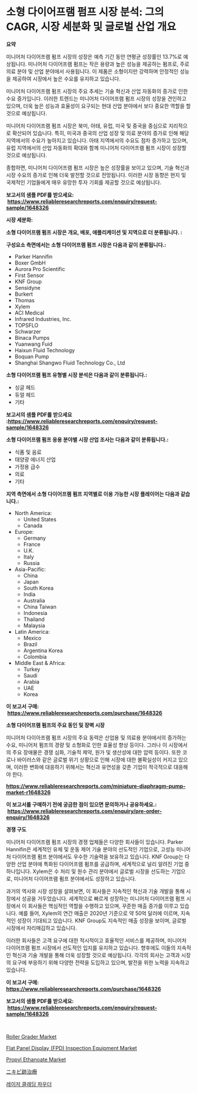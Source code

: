 <p><h1>소형 다이어프램 펌프 시장 분석: 그의 CAGR, 시장 세분화 및 글로벌 산업 개요</h1></p><p><strong>요약</strong></p>
<p><p>미니어처 다이어프램 펌프 시장의 성장은 예측 기간 동안 연평균 성장률인 13.7%로 예상됩니다. 미니어처 다이어프램 펌프는 작은 용량과 높은 성능을 제공하는 펌프로, 주로 의료 분야 및 산업 분야에서 사용됩니다. 이 제품은 소형이지만 강력하며 안정적인 성능을 제공하여 시장에서 높은 수요를 유지하고 있습니다.</p><p>미니어처 다이어프램 펌프 시장의 주요 추세는 기술 혁신과 산업 자동화의 증가로 인한 수요 증가입니다. 이러한 트렌드는 미니어처 다이어프램 펌프 시장의 성장을 견인하고 있으며, 더욱 높은 성능과 효율성이 요구되는 현대 산업 분야에서 보다 중요한 역할을 할 것으로 예상됩니다.</p><p>미니어처 다이어프램 펌프 시장은 북미, 아태, 유럽, 미국 및 중국을 중심으로 지리적으로 확산되어 있습니다. 특히, 미국과 중국의 산업 성장 및 의료 분야의 증가로 인해 해당 지역에서의 수요가 높아지고 있습니다. 아태 지역에서의 수요도 점차 증가하고 있으며, 유럽 지역에서의 산업 자동화의 확대와 함께 미니어처 다이어프램 펌프 시장이 성장할 것으로 예상됩니다.</p><p>종합하면, 미니어처 다이어프램 펌프 시장은 높은 성장률을 보이고 있으며, 기술 혁신과 시장 수요의 증가로 인해 더욱 발전할 것으로 전망됩니다. 이러한 시장 동향은 현지 및 국제적인 기업들에게 매우 유망한 투자 기회를 제공할 것으로 예상됩니다.</p></p>
<p><strong>보고서의 샘플 PDF를 받으세요: &nbsp;<a href="https://www.reliableresearchreports.com/enquiry/request-sample/1648326">https://www.reliableresearchreports.com/enquiry/request-sample/1648326</a></strong></p>
<p><strong>시장 세분화:</strong></p>
<p><strong> 소형 다이어프램 펌프 시장은 개요, 배포, 애플리케이션 및 지역으로 더 분류됩니다. :</strong></p>
<p><strong>구성요소 측면에서는 소형 다이어프램 펌프 시장은 다음과 같이 분류됩니다.:</strong></p>
<p><ul><li>Parker Hannifin</li><li>Boxer GmbH</li><li>Aurora Pro Scientific</li><li>First Sensor</li><li>KNF Group</li><li>Sensidyne</li><li>Burkert</li><li>Thomas</li><li>Xylem</li><li>ACI Medical</li><li>Infrared Industries, Inc.</li><li>TOPSFLO</li><li>Schwarzer</li><li>Binaca Pumps</li><li>Yuanwang Fuid</li><li>Haixun Fluid Technology</li><li>Boquan Pump</li><li>Shanghai Shangwo Fluid Technology Co., Ltd</li></ul></p>
<p><strong> 소형 다이어프램 펌프 유형별 시장 분석은 다음과 같이 분류됩니다.:</strong></p>
<p><ul><li>싱글 헤드</li><li>듀얼 헤드</li><li>기타</li></ul></p>
<p><strong>보고서의 샘플 PDF를 받으세요 :<a href="https://www.reliableresearchreports.com/enquiry/request-sample/1648326">https://www.reliableresearchreports.com/enquiry/request-sample/1648326</a></strong></p>
<p><strong> 소형 다이어프램 펌프 응용 분야별 시장 산업 조사는 다음과 같이 분류됩니다.:</strong></p>
<p><ul><li>식품 및 음료</li><li>태양광 에너지 산업</li><li>가정용 급수</li><li>의료</li><li>기타</li></ul></p>
<p><strong>지역 측면에서 소형 다이어프램 펌프 지역별로 이용 가능한 시장 플레이어는 다음과 같습니다.:</strong></p>
<p><ul>
    <li>
        North America:
        <ul>
            <li>United States</li>
            <li>Canada</li>
        </ul>
    </li>
    <li>
        Europe:
        <ul>
            <li>Germany</li>
            <li>France</li>
            <li>U.K.</li>
            <li>Italy</li>
            <li>Russia</li>
        </ul>
    </li>
    <li>
        Asia-Pacific:
        <ul>
            <li>China</li>
            <li>Japan</li>
            <li>South Korea</li>
            <li>India</li>
            <li>Australia</li>
            <li>China Taiwan</li>
            <li>Indonesia</li>
            <li>Thailand</li>
            <li>Malaysia</li>
        </ul>
    </li>
    <li>
        Latin America:
        <ul>
            <li>Mexico</li>
            <li>Brazil</li>
            <li>Argentina Korea</li>
            <li>Colombia</li>
        </ul>
    </li>
    <li>
        Middle East & Africa:
        <ul>
            <li>Turkey</li>
            <li>Saudi</li>
            <li>Arabia</li>
            <li>UAE</li>
            <li>Korea</li>
        </ul>
    </li>
    </ul></p>
<p><strong>이 보고서 구매: &nbsp;<a href="https://www.reliableresearchreports.com/purchase/1648326">https://www.reliableresearchreports.com/purchase/1648326</a></strong></p>
<p><strong>소형 다이어프램 펌프의 주요 동인 및 장벽 시장</strong></p>
<p><p>미니어처 다이아프램 펌프 시장의 주요 동력은 산업용 및 의료용 분야에서의 증가하는 수요, 미니어처 펌프의 경량 및 소형화로 인한 효율성 향상 등이다. 그러나 이 시장에서의 주요 장애물은 경쟁 심화, 기술적 제약, 원가 및 생산성에 대한 압력 등이다. 또한 코로나 바이러스와 같은 글로벌 위기 상황으로 인해 시장에 대한 불확실성이 커지고 있으며, 이러한 변화에 대응하기 위해서는 혁신과 유연성을 갖춘 기업이 적극적으로 대응해야 한다.</p></p>
<p><strong><a href="https://www.reliableresearchreports.com/miniature-diaphragm-pump-market-r1648326">https://www.reliableresearchreports.com/miniature-diaphragm-pump-market-r1648326</a></strong></p>
<p><strong>이 보고서를 구매하기 전에 궁금한 점이 있으면 문의하거나 공유하세요.: &nbsp;<a href="https://www.reliableresearchreports.com/enquiry/pre-order-enquiry/1648326">https://www.reliableresearchreports.com/enquiry/pre-order-enquiry/1648326</a></strong></p>
<p><strong>경쟁 구도</strong></p>
<p><p>미니어처 다이어프램 펌프 시장의 경쟁 업체들은 다양한 회사들이 있습니다. Parker Hannifin은 세계적인 유체 및 운동 제어 기술 분야의 선도적인 기업으로, 고성능 미니어처 다이어프램 펌프 분야에서도 우수한 기술력을 보유하고 있습니다. KNF Group는 다양한 산업 분야에 특화된 다이어프램 펌프를 공급하며, 세계적으로 널리 알려진 기업 중 하나입니다. Xylem은 수 처리 및 원수 관리 분야에서 글로벌 시장을 선도하는 기업으로, 미니어처 다이어프램 펌프 분야에서도 성장하고 있습니다.</p><p>과거의 역사와 시장 성장을 살펴보면, 이 회사들은 지속적인 혁신과 기술 개발을 통해 시장에서 성공을 거두었습니다. 세계적으로 빠르게 성장하는 미니어처 다이어프램 펌프 시장에서 이 회사들은 핵심적인 역할을 수행하고 있으며, 꾸준한 매출 증가를 이루고 있습니다. 예를 들어, Xylem의 연간 매출은 2020년 기준으로 약 50억 달러에 이르며, 지속적인 성장이 기대되고 있습니다. KNF Group도 지속적인 매출 성장을 보이며, 글로벌 시장에서 자리매김하고 있습니다.</p><p>이러한 회사들은 고객 요구에 대한 적시적이고 효율적인 서비스를 제공하며, 미니어처 다이어프램 펌프 시장에서 선도적인 입지를 유지하고 있습니다. 향후에도 이들의 지속적인 혁신과 기술 개발을 통해 더욱 성장할 것으로 예상됩니다. 각각의 회사는 고객과 시장의 요구에 부응하기 위해 다양한 전략을 도입하고 있으며, 발전을 위한 노력을 지속하고 있습니다.</p></p>
<p><strong>이 보고서 구매: &nbsp; <a href="https://www.reliableresearchreports.com/purchase/1648326">https://www.reliableresearchreports.com/purchase/1648326</a></strong></p>
<p><strong>보고서의 샘플 PDF를 받으세요: &nbsp;<a href="https://www.reliableresearchreports.com/enquiry/request-sample/1648326">https://www.reliableresearchreports.com/enquiry/request-sample/1648326</a></strong><strong></strong></p>
<p>&nbsp;</p>
<p><p><a href="https://view.publitas.com/reportprime-1/roller-grader-market-comprehensive-assessment-by-type-application-and-geography/">Roller Grader Market</a></p><p><a href="https://gamy-alyssum-396.notion.site/Flat-Panel-Display-FPD-Inspection-Equipment-Market-Share-Evolution-and-Market-Growth-Trends-2024--75af64d098fc4c13b526b390488f00ca">Flat Panel Display (FPD) Inspection Equipment Market</a></p><p><a href="https://www.linkedin.com/pulse/global-propyl-ethanoate-market-size-trends-insights-projections-foxwf?trackingId=B4q%2BRjPnn43hWfoXJi4EQg%3D%3D">Propyl Ethanoate Market</a></p><p><a href="https://github.com/ppmazlotr77499/Market-Research-Report-List-1/blob/main/860225730760.md">ニキビ跡治療</a></p><p><a href="https://github.com/crfsywufhm81415/Market-Research-Report-List-1/blob/main/489673728149.md">레이저 클래딩 파우더</a></p></p>